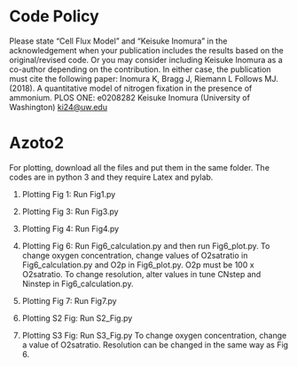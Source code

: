 # Code Policy
Please state “Cell Flux Model” and “Keisuke Inomura” in the acknowledgement when your
publication includes the results based on the original/revised code. Or you may consider
including Keisuke Inomura as a co-author depending on the contribution. In either case, the
publication must cite the following paper:
Inomura K, Bragg J, Riemann L Follows MJ. (2018). A quantitative model of nitrogen fixation in the presence of ammonium.
PLOS ONE: e0208282
Keisuke Inomura (University of Washington)
ki24@uw.edu

# Azoto2
For plotting, download all the files and put them in the same folder. The codes are in python 3 and they require Latex and pylab. 

1. Plotting Fig 1: 
Run Fig1.py

2. Plotting Fig 3: 
Run Fig3.py

3. Plotting Fig 4:
Run Fig4.py

4. Plotting Fig 6: 
Run Fig6_calculation.py and then run Fig6_plot.py. To change oxygen concentration, change values of O2satratio in Fig6_calculation.py and O2p in Fig6_plot.py. O2p must be 100 x O2satratio. To change resolution, alter values in tune CNstep and Ninstep in Fig6_calculation.py. 

5. Plotting Fig 7:
Run Fig7.py

6. Plotting S2 Fig:
Run S2_Fig.py

7. Plotting S3 Fig: 
Run S3_Fig.py To change oxygen concentration, change a value of O2satratio. Resolution can be changed in the same way as Fig 6.

